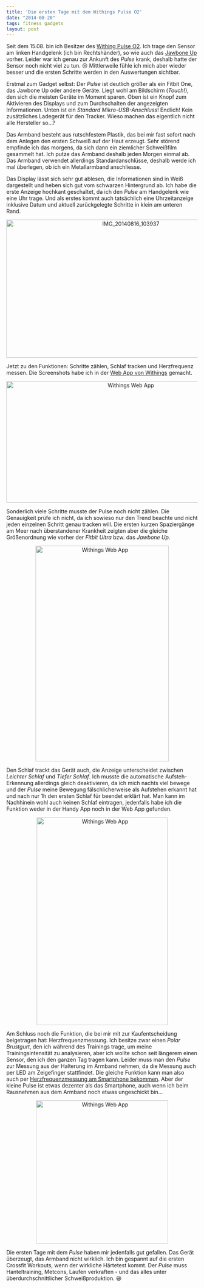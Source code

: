 ```yaml
---
title: 'Die ersten Tage mit dem Withings Pulse O2'
date: "2014-08-20"
tags: fitness gadgets
layout: post
---
```

Seit dem 15.08. bin ich Besitzer des [Withing Pulse O2][0]. Ich trage den Sensor am linken Handgelenk (ich bin Rechtshänder), so wie auch das [Jawbone Up][1] vorher. Leider war ich genau zur Ankunft des *Pulse* krank, deshalb hatte der Sensor noch nicht viel zu tun. :unamused: Mittlerweile fühle ich mich aber wieder besser und die ersten Schritte werden in den Auswertungen sichtbar.

Erstmal zum Gadget selbst: Der *Pulse* ist deutlich größer als ein Fitbit One, das Jawbone Up oder andere Geräte. Liegt wohl am Bildschirm (*Touch*!), den sich die meisten Geräte im Moment sparen. Oben ist ein Knopf zum Aktivieren des Displays und zum Durchschalten der angezeigten Informationen. Unten ist ein *Standard Mikro-USB-Anschluss*! Endlich! Kein zusätzliches Ladegerät für den Tracker. Wieso machen das eigentlich nicht alle Hersteller so...?

Das Armband besteht aus rutschfestem Plastik, das bei mir fast sofort nach dem Anlegen den ersten Schweiß auf der Haut erzeugt. Sehr störend empfinde ich das morgens, da sich dann ein ziemlicher Schweißfilm gesammelt hat. Ich putze das Armband deshalb jeden Morgen einmal ab. Das Armband verwendet allerdings Standardanschlüsse, deshalb werde ich mal überlegen, ob ich ein Metallarmband anschliesse.

Das Display lässt sich sehr gut ablesen, die Informationen sind in Weiß dargestellt und heben sich gut vom schwarzen Hintergrund ab. Ich habe die erste Anzeige hochkant geschaltet, da ich den *Pulse* am Handgelenk wie eine Uhr trage. Und als erstes kommt auch tatsächlich eine Uhrzeitanzeige inklusive Datum und aktuell zurückgelegte Schritte in klein am unteren Rand.

<center><a href="https://www.flickr.com/photos/cringe/14933598695" title="IMG_20140816_103937 by Carsten Ringe, on Flickr"><img src="https://farm4.staticflickr.com/3888/14933598695_126efe716b_z.jpg" width="640" height="362" alt="IMG_20140816_103937"></a></center>

Jetzt zu den Funktionen: Schritte zählen, Schlaf tracken und Herzfrequenz messen. Die Screenshots habe ich in der [Web App von Withings][3] gemacht.

<center><a href="https://www.flickr.com/photos/cringe/14977123765" title="Withings Web App by Carsten Ringe, on Flickr"><img src="https://farm6.staticflickr.com/5565/14977123765_c74362e9aa_z.jpg" width="640" height="319" alt="Withings Web App"></a></center>

Sonderlich viele Schritte musste der Pulse noch nicht zählen. Die Genauigkeit prüfe ich nicht, da ich sowieso nur den Trend beachte und nicht jeden einzelnen Schritt genau tracken will. Die ersten kurzen Spaziergänge am Meer nach überstandener Krankheit zeigten aber die gleiche Größenordnung wie vorher der *Fitbit Ultra* bzw. das *Jawbone Up*.

<center><a href="https://www.flickr.com/photos/cringe/14977123745" title="Withings Web App by Carsten Ringe, on Flickr"><img src="https://farm6.staticflickr.com/5568/14977123745_2f00364ef6_z.jpg" width="351" height="566" alt="Withings Web App"></a></center>

Den Schlaf trackt das Gerät auch, die Anzeige unterscheidet zwischen *Leichter Schlaf* und *Tiefer Schlaf*. Ich musste die automatische Aufsteh-Erkennung allerdings gleich deaktivieren, da ich mich nachts viel bewege und der *Pulse* meine Bewegung fälschlicherweise als Aufstehen erkannt hat und nach nur 1h den ersten Schlaf für beendet erklärt hat. Man kann im Nachhinein wohl auch keinen Schlaf eintragen, jedenfalls habe ich die Funktion weder in der Handy App noch in der Web App gefunden.

<center><a href="https://www.flickr.com/photos/cringe/14974042541" title="Withings Web App by Carsten Ringe, on Flickr"><img src="https://farm4.staticflickr.com/3921/14974042541_bf798c28eb_z.jpg" width="345" height="545" alt="Withings Web App"></a></center>

Am Schluss noch die Funktion, die bei mir mit zur Kaufentscheidung beigetragen hat: Herzfrequenzmessung. Ich besitze zwar einen *Polar Brustgurt*, den ich während des Trainings trage, um meine Trainingsintensität zu analysieren, aber ich wollte schon seit längerem einen Sensor, den ich den ganzen Tag tragen kann. Leider muss man den *Pulse* zur Messung aus der Halterung im Armband nehmen, da die Messung auch per LED am Zeigefinger stattfindet. Die gleiche Funktion kann man also auch per [Herzfrequenzmessung am Smartphone bekommen][2]. Aber der kleine Pulse ist etwas dezenter als das Smartphone, auch wenn ich beim Rausnehmen aus dem Armband noch etwas ungeschickt bin...

<center><a href="https://www.flickr.com/photos/cringe/14976790722" title="Withings Web App by Carsten Ringe, on Flickr"><img src="https://farm6.staticflickr.com/5585/14976790722_f29c4c38bb.jpg" width="348" height="376" alt="Withings Web App"></a></center>

Die ersten Tage mit dem *Pulse* haben mir jedenfalls gut gefallen. Das Gerät überzeugt, das Armband nicht wirklich. Ich bin gespannt auf die ersten Crossfit Workouts, wenn der wirkliche Härtetest kommt. Der *Pulse* muss Hanteltraining, Metcons, Laufen verkraften - und das alles unter überdurchschnittlicher Schweißproduktion. :laughing:

[0]: http://www.withings.com/de/withings-pulse.html
[1]: http://blog.kopis.de/ein-neuer-fitness-tracker-muss-her/
[2]: https://play.google.com/store/apps/details?id=com.runtastic.android.heartrate.pro
[3]: http://healthmate.withings.com/

